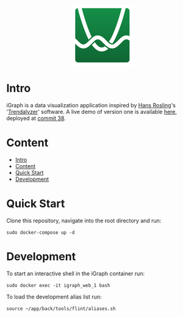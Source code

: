 <p align="center">
  <img width="160" height="160" src="https://github.com/jgphilpott/iGraph/blob/master/app/front/img/icon.jpg">
</p>

# Intro

iGraph is a data visualization application inspired by [Hans Rosling](https://en.wikipedia.org/wiki/Hans_Rosling)'s '[Trendalyzer](https://en.wikipedia.org/wiki/Trendalyzer)' software. A live demo of version one is available [here](http://i-graph.herokuapp.com/), deployed at [commit 38](https://github.com/jgphilpott/iGraph/tree/dcc0bb9afa1dc0c107565d8ff8ca3ad4b5a07be6).

# Content
 - [Intro](https://github.com/jgphilpott/iGraph#intro)
 - [Content](https://github.com/jgphilpott/iGraph#content)
 - [Quick Start](https://github.com/jgphilpott/iGraph#quick-start)
 - [Development](https://github.com/jgphilpott/iGraph#development)

# Quick Start

Clone this repository, navigate into the root directory and run:

```
sudo docker-compose up -d
```

# Development

To start an interactive shell in the iGraph container run:

```
sudo docker exec -it igraph_web_1 bash
```

To load the development alias list run:

```
source ~/app/back/tools/flint/aliases.sh
```
